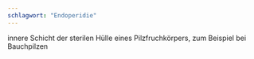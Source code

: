 ```yaml
---
schlagwort: "Endoperidie"
---
```

innere Schicht der sterilen Hülle eines Pilzfruchkörpers, zum Beispiel bei Bauchpilzen

